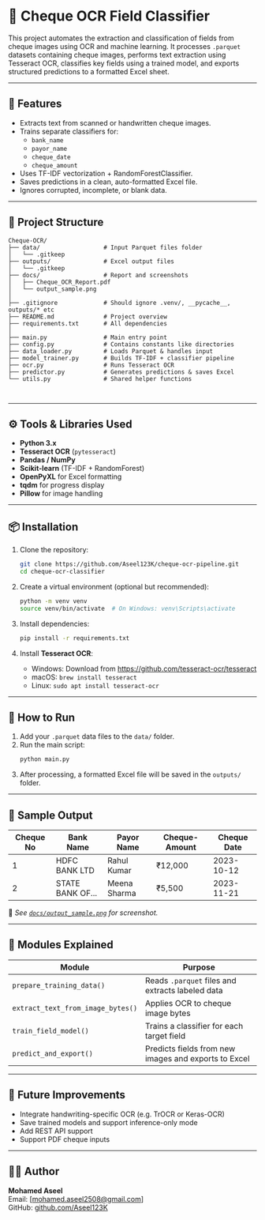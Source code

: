 # 🧾 Cheque OCR Field Classifier

This project automates the extraction and classification of fields from cheque images using OCR and machine learning. It processes `.parquet` datasets containing cheque images, performs text extraction using Tesseract OCR, classifies key fields using a trained model, and exports structured predictions to a formatted Excel sheet.

---

## 📌 Features

- Extracts text from scanned or handwritten cheque images.
- Trains separate classifiers for:
  - `bank_name`
  - `payor_name`
  - `cheque_date`
  - `cheque_amount`
- Uses TF-IDF vectorization + RandomForestClassifier.
- Saves predictions in a clean, auto-formatted Excel file.
- Ignores corrupted, incomplete, or blank data.

---

## 📁 Project Structure

```
Cheque-OCR/
├── data/                  # Input Parquet files folder
│   └── .gitkeep
├── outputs/               # Excel output files
│   └── .gitkeep
├── docs/                  # Report and screenshots
│   ├── Cheque_OCR_Report.pdf
│   └── output_sample.png
│
├── .gitignore             # Should ignore .venv/, __pycache__, outputs/* etc 
├── README.md              # Project overview
├── requirements.txt       # All dependencies 
│
├── main.py                # Main entry point 
├── config.py              # Contains constants like directories 
├── data_loader.py         # Loads Parquet & handles input 
├── model_trainer.py       # Builds TF-IDF + classifier pipeline 
├── ocr.py                 # Runs Tesseract OCR 
├── predictor.py           # Generates predictions & saves Excel 
└── utils.py               # Shared helper functions 



```

---

## ⚙️ Tools & Libraries Used

- **Python 3.x**
- **Tesseract OCR** (`pytesseract`)
- **Pandas / NumPy**
- **Scikit-learn** (TF-IDF + RandomForest)
- **OpenPyXL** for Excel formatting
- **tqdm** for progress display
- **Pillow** for image handling

---

## 📦 Installation

1. Clone the repository:
   ```bash
   git clone https://github.com/Aseel123K/cheque-ocr-pipeline.git
   cd cheque-ocr-classifier
   ```

2. Create a virtual environment (optional but recommended):
   ```bash
   python -m venv venv
   source venv/bin/activate  # On Windows: venv\Scripts\activate
   ```

3. Install dependencies:
   ```bash
   pip install -r requirements.txt
   ```

4. Install **Tesseract OCR**:
   - Windows: Download from https://github.com/tesseract-ocr/tesseract
   - macOS: `brew install tesseract`
   - Linux: `sudo apt install tesseract-ocr`

---

## 🚀 How to Run

1. Add your `.parquet` data files to the `data/` folder.
2. Run the main script:
   ```bash
   python main.py
   ```
3. After processing, a formatted Excel file will be saved in the `outputs/` folder.

---

## 🧪 Sample Output

| Cheque No | Bank Name       | Payor Name     | Cheque-Amount | Cheque Date   |
|-----------|------------------|----------------|---------------|----------|
| 1         | HDFC BANK LTD     | Rahul Kumar    | ₹12,000    | 2023-10-12  |
| 2         | STATE BANK OF...  | Meena Sharma   | ₹5,500   | 2023-11-21   |

📸 *See [`docs/output_sample.png`](assets/output_sample.png) for screenshot.*

---

## 📖 Modules Explained

| Module         | Purpose                                        |
|----------------|------------------------------------------------|
| `prepare_training_data()` | Reads `.parquet` files and extracts labeled data |
| `extract_text_from_image_bytes()` | Applies OCR to cheque image bytes         |
| `train_field_model()`     | Trains a classifier for each target field      |
| `predict_and_export()`    | Predicts fields from new images and exports to Excel |

---

## 🧠 Future Improvements

- Integrate handwriting-specific OCR (e.g. TrOCR or Keras-OCR)
- Save trained models and support inference-only mode
- Add REST API support
- Support PDF cheque inputs

---

## 👨‍💻 Author

**Mohamed Aseel**  
Email: [mohamed.aseel2508@gmail.com]  
GitHub: [github.com/Aseel123K](https://github.com/Aseel123K)

